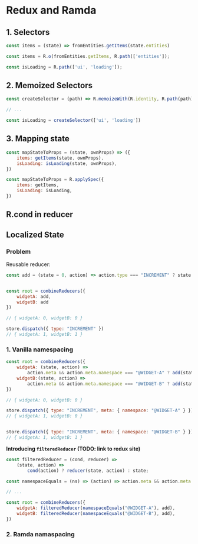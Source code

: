 # Redux and Ramda

## 1. Selectors

```js
const items = (state) => fromEntities.getItems(state.entities)
```

```js
const items = R.o(fromEntities.getItems, R.path(['entities']);

const isLoading = R.path(['ui', 'loading']);
```

## 2. Memoized Selectors

```js
const createSelector = (path) => R.memoizeWith(R.identity, R.path(path))

// ...

const isLoading = createSelector(['ui', 'loading'])
```

## 3. Mapping state

```js
const mapStateToProps = (state, ownProps) => ({
	items: getItems(state, ownProps),
	isLoading: isLoading(state, ownProps),
})
```

```js
const mapStateToProps = R.applySpec({
	items: getItems,
	isLoading: isLoading,
})
```

## R.cond in reducer

## Localized State

### Problem

Reusable reducer:

```js
const add = (state = 0, action) => action.type === "INCREMENT" ? state + 1 : state
```

```js

const root = combineReducers({
	widgetA: add,
	widgetB: add
})

// { widgetA: 0, widgetB: 0 }

store.dispatch({ type: "INCREMENT" })
// { widgetA: 1, widgetB: 1 }

```


### 1. Vanilla namespacing


```js
const root = combineReducers({
	widgetA: (state, action) =>
		action.meta && action.meta.namespace === "@WIDGET-A" ? add(state, action) : state,
	widgetB:(state, action) =>
		action.meta && action.meta.namespace === "@WIDGET-B" ? add(state, action) : state,
})

// { widgetA: 0, widgetB: 0 }

store.dispatch({ type: "INCREMENT", meta: { namespace: "@WIDGET-A" } })
// { widgetA: 1, widgetB: 0 }


store.dispatch({ type: "INCREMENT", meta: { namespace: "@WIDGET-B" } })
// { widgetA: 1, widgetB: 1 }
```

**Introducing `filteredReducer` (TODO: link to redux site)**

```js
const filteredReducer = (cond, reducer) =>
	(state, action) =>
		cond(action) ? reducer(state, action) : state;

const namespaceEquals = (ns) => (action) => action.meta && action.meta.namespace === ns

// ...

const root = combineReducers({
	widgetA: filteredReducer(namespaceEquals("@WIDGET-A"), add),
	widgetB: filteredReducer(namespaceEquals("@WIDGET-B"), add),
})
```

### 2. Ramda namaspacing